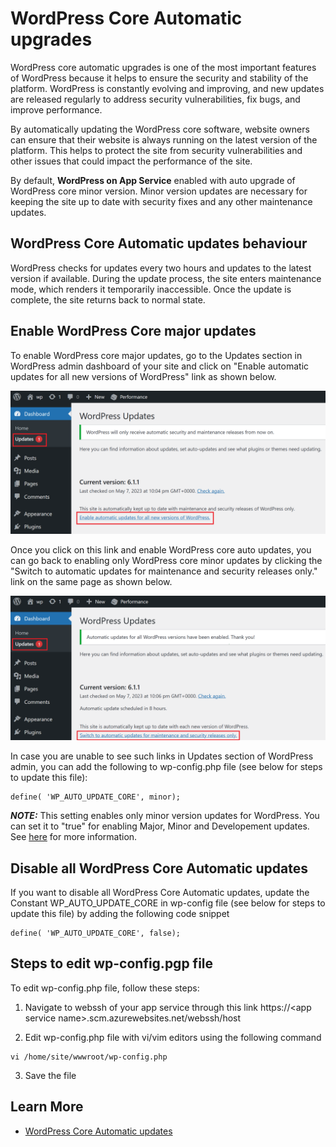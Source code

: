 # WordPress Core Automatic upgrades

WordPress core automatic upgrades is one of the most important features of WordPress because it helps to ensure the security and stability of the platform. WordPress is constantly evolving and improving, and new updates are released regularly to address security vulnerabilities, fix bugs, and improve performance.

By automatically updating the WordPress core software, website owners can ensure that their website is always running on the latest version of the platform. This helps to protect the site from security vulnerabilities and other issues that could impact the performance of the site.

By default, **WordPress on App Service** enabled with  auto upgrade of WordPress core minor version.  Minor version updates are necessary for keeping the site up to date with security fixes and any other maintenance updates.

## WordPress Core Automatic updates behaviour

WordPress checks for updates every two hours and updates to the latest version if available. During the update process, the site enters maintenance mode, which renders it temporarily inaccessible. Once the update is complete, the site returns back to normal state.

## Enable WordPress Core major updates 

To enable WordPress core major updates, go to the Updates section in WordPress admin dashboard of your site and click on "Enable automatic updates for all new versions of WordPress" link as shown below.

![WordPress Major Updates](./media/wp_auto_updates_1.png)

Once you click on this link and enable WordPress core auto updates, you can go back to enabling only WordPress core minor updates by clicking the "Switch to automatic updates for maintenance and security releases only." link on the same page as shown below.

![WordPress Major Updates](./media/wp_auto_updates_2.png)

In case you are unable to see such links in Updates section of WordPress admin, you can add the following to wp-config.php file (see below for steps to update this file):
```
define( 'WP_AUTO_UPDATE_CORE', minor);
```
***NOTE:*** This setting enables only minor version updates for WordPress. You can set it to "true" for enabling Major, Minor and Developement updates. See [here](https://aka.ms/WordPressautoupdateslink) for more information.

## Disable all WordPress Core Automatic updates

If you want to disable all WordPress Core Automatic updates, update the Constant WP_AUTO_UPDATE_CORE in wp-config file (see below for steps to update this file) by adding the following code snippet

```
define( 'WP_AUTO_UPDATE_CORE', false);
```

## Steps to edit wp-config.pgp file

To edit wp-config.php file, follow these steps:

1. Navigate to webssh of your app service through this link https://\<app service name\>.scm.azurewebsites.net/webssh/host

2. Edit wp-config.php file with vi/vim editors using the following command
```
vi /home/site/wwwroot/wp-config.php
```

3. Save the file

## Learn More

- [WordPress Core Automatic updates](https://wordpress.org/documentation/article/configuring-automatic-background-updates/)

